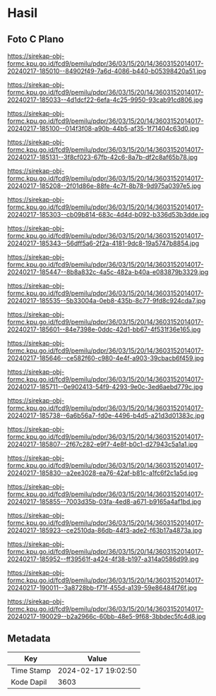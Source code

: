 # Hasil

## Foto C Plano

https://sirekap-obj-formc.kpu.go.id/fcd9/pemilu/pdpr/36/03/15/20/14/3603152014017-20240217-185010--84902f49-7a6d-4086-b440-b05398420a51.jpg

https://sirekap-obj-formc.kpu.go.id/fcd9/pemilu/pdpr/36/03/15/20/14/3603152014017-20240217-185033--4d1dcf22-6efa-4c25-9950-93cab91cd806.jpg

https://sirekap-obj-formc.kpu.go.id/fcd9/pemilu/pdpr/36/03/15/20/14/3603152014017-20240217-185100--014f3f08-a90b-44b5-af35-1f71404c63d0.jpg

https://sirekap-obj-formc.kpu.go.id/fcd9/pemilu/pdpr/36/03/15/20/14/3603152014017-20240217-185131--3f8cf023-67fb-42c6-8a7b-df2c8af65b78.jpg

https://sirekap-obj-formc.kpu.go.id/fcd9/pemilu/pdpr/36/03/15/20/14/3603152014017-20240217-185208--2f01d86e-88fe-4c7f-8b78-9d975a0397e5.jpg

https://sirekap-obj-formc.kpu.go.id/fcd9/pemilu/pdpr/36/03/15/20/14/3603152014017-20240217-185303--cb09b814-683c-4d4d-b092-b336d53b3dde.jpg

https://sirekap-obj-formc.kpu.go.id/fcd9/pemilu/pdpr/36/03/15/20/14/3603152014017-20240217-185343--56dff5a6-2f2a-4181-9dc8-19a5747b8854.jpg

https://sirekap-obj-formc.kpu.go.id/fcd9/pemilu/pdpr/36/03/15/20/14/3603152014017-20240217-185447--8b8a832c-4a5c-482a-b40a-e083879b3329.jpg

https://sirekap-obj-formc.kpu.go.id/fcd9/pemilu/pdpr/36/03/15/20/14/3603152014017-20240217-185535--5b33004a-0eb8-435b-8c77-9fd8c924cda7.jpg

https://sirekap-obj-formc.kpu.go.id/fcd9/pemilu/pdpr/36/03/15/20/14/3603152014017-20240217-185601--84e7398e-0ddc-42d1-bb67-4f531f36e165.jpg

https://sirekap-obj-formc.kpu.go.id/fcd9/pemilu/pdpr/36/03/15/20/14/3603152014017-20240217-185646--ce582f60-c980-4e4f-a903-39cbacb6f459.jpg

https://sirekap-obj-formc.kpu.go.id/fcd9/pemilu/pdpr/36/03/15/20/14/3603152014017-20240217-185711--0e902413-54f9-4293-9e0c-3ed6aebd779c.jpg

https://sirekap-obj-formc.kpu.go.id/fcd9/pemilu/pdpr/36/03/15/20/14/3603152014017-20240217-185738--6a6b56a7-fd0e-4496-b4d5-a21d3d01383c.jpg

https://sirekap-obj-formc.kpu.go.id/fcd9/pemilu/pdpr/36/03/15/20/14/3603152014017-20240217-185807--2f67c282-e9f7-4e8f-b0c1-d27943c5a1a1.jpg

https://sirekap-obj-formc.kpu.go.id/fcd9/pemilu/pdpr/36/03/15/20/14/3603152014017-20240217-185830--a2ee3028-ea76-42af-b81c-a1fc6f2c1a5d.jpg

https://sirekap-obj-formc.kpu.go.id/fcd9/pemilu/pdpr/36/03/15/20/14/3603152014017-20240217-185855--7003d35b-03fa-4ed8-a671-b9165a4af1bd.jpg

https://sirekap-obj-formc.kpu.go.id/fcd9/pemilu/pdpr/36/03/15/20/14/3603152014017-20240217-185923--ce2510da-86db-44f3-ade2-f63b17a4873a.jpg

https://sirekap-obj-formc.kpu.go.id/fcd9/pemilu/pdpr/36/03/15/20/14/3603152014017-20240217-185952--ff39561f-a424-4f38-b197-a314a0586d99.jpg

https://sirekap-obj-formc.kpu.go.id/fcd9/pemilu/pdpr/36/03/15/20/14/3603152014017-20240217-190011--3a8728bb-f71f-455d-a139-59e86484f76f.jpg

https://sirekap-obj-formc.kpu.go.id/fcd9/pemilu/pdpr/36/03/15/20/14/3603152014017-20240217-190029--b2a2966c-60bb-48e5-9f68-3bbdec5fc4d8.jpg


## Metadata

| Key        | Value               |
| ---------- | ------------------- |
| Time Stamp | 2024-02-17 19:02:50 |
| Kode Dapil | 3603                |



